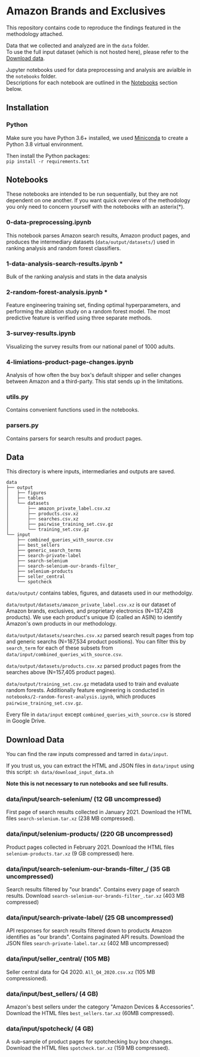 # Amazon Brands and Exclusives
This repository contains code to reproduce the findings featured in the methodology attached.

Data that we collected and analyzed are in the `data` folder.<br>
To use the full input dataset (which is not hosted here), please refer to the [Download data](#download-data).<br>

Jupyter notebooks used for data preprocessing and analysis are avialble in the `notebooks` folder.<br>
Descriptions for each notebook are outlined in the [Notebooks](#notebooks) section below.

## Installation
### Python
Make sure you have Python 3.6+ installed, we used [Miniconda](https://docs.conda.io/en/latest/miniconda.html) to create a Python 3.8 virtual environment.

Then install the Python packages:<br>
`pip install -r requirements.txt`

## Notebooks
These notebooks are intended to be run sequentially, but they are not dependent on one another.
If you want quick overview of the methodology you only need to concern yourself with the notebooks with an asterix(*).

### 0-data-preprocessing.ipynb
This notebook parses Amazon search results, Amazon product pages, and produces the intermediary datasets (`data/output/datasets/`) used in ranking analysis and random forest classifiers.

### 1-data-analysis-search-results.ipynb *
Bulk of the ranking analysis and stats in the data analysis

### 2-random-forest-analysis.ipynb *
Feature engineering training set, finding optimal hyperparameters, and performing the ablation study on a random forest model. The most predictive feature is verified using three separate methods.

### 3-survey-results.ipynb
Visualizing the survey results from our national panel of 1000 adults.

### 4-limiations-product-page-changes.ipynb
Analysis of how often the buy box's default shipper and seller changes between Amazon and a third-party. This stat sends up in the limitations.

### utils.py
Contains convenient functions used in the notebooks.

### parsers.py
Contains parsers for search results and product pages.

## Data
This directory is where inputs, intermediaries and outputs are saved.

```
data
├── output
│   ├── figures
│   ├── tables
│   └── datasets
│       ├── amazon_private_label.csv.xz
│       ├── products.csv.xz
│       ├── searches.csv.xz
│       ├── pairwise_training_set.csv.gz
│       └── training_set.csv.gz
└── input
    ├── combined_queries_with_source.csv
    ├── best_sellers
    ├── generic_search_terms
    ├── search-private-label
    ├── search-selenium
    ├── search-selenium-our-brands-filter_
    ├── selenium-products
    ├── seller_central
    └── spotcheck
 ```

`data/output/` contains tables, figures, and datasets used in our methodolgy.

`data/output/datasets/amazon_private_label.csv.xz` is our dataset of Amazon brands, exclusives, and proprietary electronics (N=137,428 products). We use each product's unique ID (called an ASIN) to identify Amazon's own products in our methodology.

`data/output/datasets/searches.csv.xz` parsed search result pages from top and generic searchs (N=187,534 product positions). You can filter this by `search_term` for each of these subsets from `data/input/combined_queries_with_source.csv`.

`data/output/datasets/products.csv.xz` parsed product pages from the searches above (N=157,405 product pages). 

`data/output/training_set.csv.gz` metadata used to train and evaluate random forests. Additionally feature engineering is conducted in `notebooks/2-random-forest-analysis.ipynb`, which produces `pairwise_training_set.csv.gz`.

Every file in `data/input` except `combined_queries_with_source.csv` is stored in Google Drive.

## Download Data
You can find the raw inputs compressed and tarred in `data/input`.

If you trust us, you can extract the HTML and JSON files in `data/input` using this script:
`sh data/download_input_data.sh`

**Note this is not necessary to run notebooks and see full results.**
 
### data/input/search-selenium/ (12 GB uncompressed)
First page of search results collected in January 2021. Download the HTML files `search-selenium.tar.xz` (238 MB compressed). 

### data/input/selenium-products/ (220 GB uncompressed)
Product pages collected in February 2021. Download the HTML files `selenium-products.tar.xz` (9 GB compressed) here.
 
### data/input/search-selenium-our-brands-filter_/ (35 GB uncompressed)
Search results filtered by "our brands". Contains every page of search results. Download `search-selenium-our-brands-filter_.tar.xz` (403 MB compressed)

### data/input/search-private-label/ (25 GB uncompressed)
API responses for search results filtered down to products Amazon identifies as "our brands". Contains paginated API results. Download the JSON files `search-private-label.tar.xz` (402 MB uncompressed)

### data/input/seller_central/ (105 MB)
Seller central data for Q4 2020. `All_Q4_2020.csv.xz` (105 MB compressioned).

### data/input/best_sellers/ (4 GB)
Amazon's best sellers under the category "Amazon Devices & Accessories". Download the HTML files `best_sellers.tar.xz` (60MB compressed).

### data/input/spotcheck/ (4 GB)
A sub-sample of product pages for spotchecking buy box changes. Download the HTML files `spotcheck.tar.xz` (159 MB compressed).
